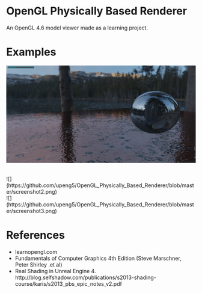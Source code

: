 # OpenGL Physically Based Renderer
An OpenGL 4.6 model viewer made as a learning project.

# Examples
![](https://github.com/upeng5/OpenGL_Physically_Based_Renderer/blob/master/screenshot1.png)

<br />
![](https://github.com/upeng5/OpenGL_Physically_Based_Renderer/blob/master/screenshot2.png)

<br />
![](https://github.com/upeng5/OpenGL_Physically_Based_Renderer/blob/master/screenshot3.png)

# References
<ul>
  <li>learnopengl.com</li>
  <li>Fundamentals of Computer Graphics 4th Edition (Steve Marschner, Peter Shirley .et al)</li>
  <li>Real Shading in Unreal Engine 4. http://blog.selfshadow.com/publications/s2013-shading-course/karis/s2013_pbs_epic_notes_v2.pdf</li>
</ul>
